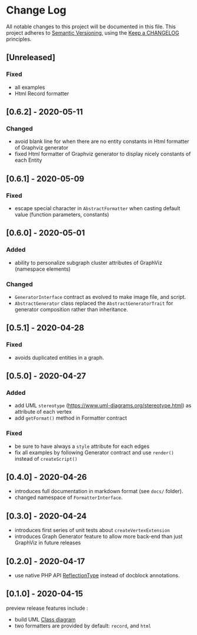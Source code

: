 # Change Log

All notable changes to this project will be documented in this file.
This project adheres to [Semantic Versioning](http://semver.org/),
using the [Keep a CHANGELOG](http://keepachangelog.com) principles.

## [Unreleased]

### Fixed

* all examples
* Html Record formatter

## [0.6.2] - 2020-05-11

### Changed

* avoid blank line for when there are no entity constants in Html formatter of Graphviz generator
* fixed Html formatter of Graphviz generator to display nicely constants of each Entity

## [0.6.1] - 2020-05-09

### Fixed

* escape special character in `AbstractFormatter` when casting default value (function parameters, constants)

## [0.6.0] - 2020-05-01

### Added

* ability to personalize subgraph cluster attributes of GraphViz (namespace elements)

### Changed

* `GeneratorInterface` contract as evolved to make image file, and script.
* `AbstractGenerator` class replaced the `AbstractGeneratorTrait` for generator composition rather than inheritance.

## [0.5.1] - 2020-04-28

### Fixed

* avoids duplicated entities in a graph.

## [0.5.0] - 2020-04-27

### Added

* add UML `stereotype` (https://www.uml-diagrams.org/stereotype.html) as attribute of each vertex
* add `getFormat()` method in Formatter contract

### Fixed

* be sure to have always a `style` attribute for each edges
* fix all examples by following Generator contract and use `render()` instead of `createScript()`

## [0.4.0] - 2020-04-26

* introduces full documentation in markdown format (see `docs/` folder).
* changed namespace of `FormatterInterface`.

## [0.3.0] - 2020-04-24

* introduces first series of unit tests about `createVertexExtension`
* introduces Graph Generator feature to allow more back-end than just GraphViz in future releases

## [0.2.0] - 2020-04-17

* use native PHP API [ReflectionType](https://www.php.net/manual/en/class.reflectiontype.php) instead of docblock annotations.

## [0.1.0] - 2020-04-15

preview release features include :

* build UML [Class diagram](https://en.wikipedia.org/wiki/Class_diagram)
* two formatters are provided by default: `record`, and `html`
